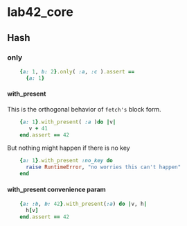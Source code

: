 # lab42\_core

## Hash

### only

```ruby
    {a: 1, b: 2}.only( :a, :c ).assert ==
      {a: 1}
```


#### with_present

This is the orthogonal behavior of `fetch's` block form.

```ruby
    {a: 1}.with_present( :a )do |v|
       v + 41
    end.assert == 42
```

But nothing might happen if there is no key

```ruby
    {a: 1}.with_present :no_key do
      raise RuntimeError, "no worries this can't happen"
    end
```


#### with_present convenience param

```ruby
    {a: :b, b: 42}.with_present(:a) do |v, h|
      h[v]
    end.assert == 42
```




